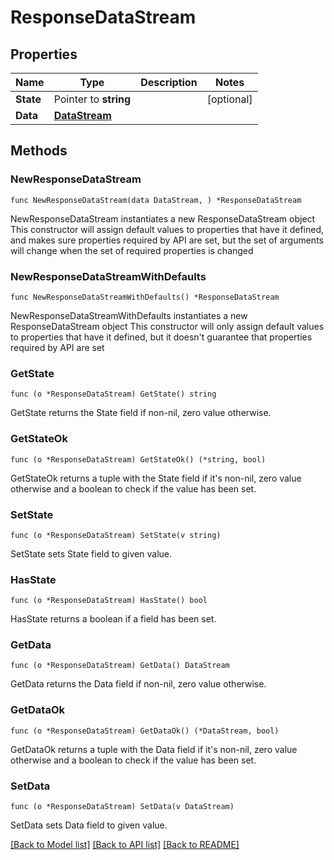 # ResponseDataStream

## Properties

Name | Type | Description | Notes
------------ | ------------- | ------------- | -------------
**State** | Pointer to **string** |  | [optional] 
**Data** | [**DataStream**](DataStream.md) |  | 

## Methods

### NewResponseDataStream

`func NewResponseDataStream(data DataStream, ) *ResponseDataStream`

NewResponseDataStream instantiates a new ResponseDataStream object
This constructor will assign default values to properties that have it defined,
and makes sure properties required by API are set, but the set of arguments
will change when the set of required properties is changed

### NewResponseDataStreamWithDefaults

`func NewResponseDataStreamWithDefaults() *ResponseDataStream`

NewResponseDataStreamWithDefaults instantiates a new ResponseDataStream object
This constructor will only assign default values to properties that have it defined,
but it doesn't guarantee that properties required by API are set

### GetState

`func (o *ResponseDataStream) GetState() string`

GetState returns the State field if non-nil, zero value otherwise.

### GetStateOk

`func (o *ResponseDataStream) GetStateOk() (*string, bool)`

GetStateOk returns a tuple with the State field if it's non-nil, zero value otherwise
and a boolean to check if the value has been set.

### SetState

`func (o *ResponseDataStream) SetState(v string)`

SetState sets State field to given value.

### HasState

`func (o *ResponseDataStream) HasState() bool`

HasState returns a boolean if a field has been set.

### GetData

`func (o *ResponseDataStream) GetData() DataStream`

GetData returns the Data field if non-nil, zero value otherwise.

### GetDataOk

`func (o *ResponseDataStream) GetDataOk() (*DataStream, bool)`

GetDataOk returns a tuple with the Data field if it's non-nil, zero value otherwise
and a boolean to check if the value has been set.

### SetData

`func (o *ResponseDataStream) SetData(v DataStream)`

SetData sets Data field to given value.



[[Back to Model list]](../README.md#documentation-for-models) [[Back to API list]](../README.md#documentation-for-api-endpoints) [[Back to README]](../README.md)


